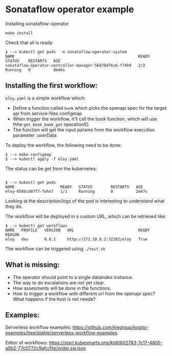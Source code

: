 # Sonataflow operator example

Installing sonataflow-operator

```
make install
```

Check that all is ready:

```
$ --> kubectl get pods  -n sonataflow-operator-system
NAME                                                      READY   STATUS    RESTARTS   AGE
sonataflow-operator-controller-manager-56878d76c6-f74h9   2/2     Running   0          8m46s
```

## Installing the first workflow:

`eloy.yaml` is a simple workflow which:

- Define a function called `book` which picks the openapi spec for the target
  api from service-files configmap
- When trigger the workflow, it'll call the book function, which will use thhe
  `get_book_book_get` operationID.
- The function will get the input params from the workflow execution  parameter .userData


To deploy the workflow, the following need to be done:

```
$ --> make configmap
$ --> kubectl apply -f eloy.yaml
```


The status can be get from the kubernetes:
```

$ --> kubectl get pods
NAME                    READY   STATUS        RESTARTS   AGE
eloy-658bcd87f7-fwhn7   1/1     Running       0          2m47s
```

Looking at the description/logs of the pod is interesting to understand what
they do.

The workflow will be deployed in a custom URL, which can be retrieved like:

```
$ --> kubectl get workflows
NAME   PROFILE   VERSION   URL                            READY   REASON
eloy   dev       0.0.1     http://172.18.0.2:32202/eloy   True
```

The workflow can be triggered using `./test.sh`


## What is missing:

- The operator should point to a single dataindex instance.
- The way to do escalations are not yet clear.
- How assesments will be done in the functions.
- How to trigger a workflow with different url from the openapi spec? What happens if the host is not neede?


## Examples:

Serverless workflow examples:
https://github.com/kiegroup/kogito-examples/tree/stable/serverless-workflow-examples

Editor of workflows:
https://start.kubesmarts.org/#/d0602783-7c17-4805-a9b2-77c0772c9afc/file/order.sw.json
